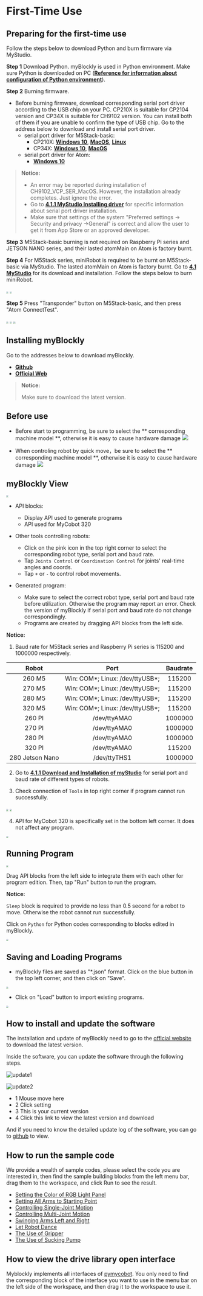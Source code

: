 # First-Time Use

## Preparing for the first-time use

Follow the steps below to download Python and burn firmware via MyStudio.

**Step 1** Download Python. myBlockly is used in Python environment. Make sure Python is downloaded on PC (**[Reference for information about configuration of Python environment](https://docs.elephantrobotics.com/docs/gitbook/7-ApplicationBasePython/7.1_download.html)**).

**Step 2** Burning firmware. 

* Before burning firmware, download corresponding serial port driver according to the USB chip on your PC. CP210X is suitable for CP2104 version and CP34X is suitable for CH9102 version. You can install both of them if you are unable to confirm the type of USB chip. Go to the address below to download and install serial port driver.
  * serial port driver for M5Stack-basic:
    * CP210X: **[Windows 10](https://download.elephantrobotics.com/software/drivers/CP210x_VCP_Windows.zip)**, **[MacOS](https://download.elephantrobotics.com/software/drivers/CP210x_VCP_MacOS.zip)**, **[Linux](https://download.elephantrobotics.com/software/drivers/CP210x_VCP_Linux.zip)**
    * CP34X: **[Windows 10](https://download.elephantrobotics.com/software/drivers/CH9102_VCP_SER_Windows.exe)**, **[MacOS](https://download.elephantrobotics.com/software/drivers/CH9102_VCP_MacOS.zip)**
  * serial port driver for Atom:
    * **[Windows 10](https://download.elephantrobotics.com/software/drivers/CDM21228_Setup.zip)**

> **Notice:**
>
> *  An error may be reported during installation of CH9102_VCP_SER_MacOS. However, the installation already completes. Just ignore the error.
> *  Go to **[4.1.1 MyStudio Installing driver](https://docs.elephantrobotics.com/docs/gitbook/4-BasicApplication/4.1-myStudio/4.1.1-myStudio_download_driverinstalled.html)** for specific information about serial port driver installation.
> *  Make sure that settings of the system \"Preferred settings -> Security and privacy ->General\" is correct and allow the user to get it from App Store or an approved developer.

**Step 3** M5Stack-basic burning is not required on Raspberry Pi series and JETSON NANO series, and their lasted atomMain on Atom is factory burnt.

**Step 4** For M5Stack series, miniRobot is required to be burnt on M5Stack-basic via MyStudio.  The lasted atomMain on Atom is factory burnt. Go to **[4.1 MyStudio](https://docs.elephantrobotics.com/docs/gitbook/4-BasicApplication/4.1-myStudio/)** for its download and installation. Follow the steps below to burn miniRobot.

<img src="../../resourse/5-ProgramingApplication-myblockly-uiflow-mind/image/myblockly/烧录固件1.jpg" style="zoom:33%;" />

<img src="../../resourse/5-ProgramingApplication-myblockly-uiflow-mind/image/myblockly/烧录固件2.jpg" style="zoom:33%;" />

**Step 5** Press "Transponder" button on M5Stack-basic, and then press "Atom ConnectTest".

<img src="../../resourse/5-ProgramingApplication-myblockly-uiflow-mind/image/myblockly/连接Atom1.jpg" style="zoom:33%;" />

<img src="../../resourse/5-ProgramingApplication-myblockly-uiflow-mind/image/myblockly/连接Atom2.jpg" style="zoom:33%;" />

<img src="../../resourse/5-ProgramingApplication-myblockly-uiflow-mind/image/myblockly/连接Atom3.jpg" style="zoom:33%;" />

## Installing myBlockly

Go to the addresses below to download myBlockly.

* **[Github](https://github.com/elephantrobotics/myblockly-package/releases)**
* **[Official Web](https://www.elephantrobotics.com/download/)**

> **Notice:**
>
> Make sure to download the latest version.


## Before use

- Before start to programming, be sure to select the ** corresponding machine model **, otherwise it is easy to cause hardware damage
![](../../resourse/5-ProgramingApplication-myblockly-uiflow-mind/image/before_use.png)

- When controling robot by quick move，be sure to select the ** corresponding machine model **, otherwise it is easy to cause hardware damage
![](../../resourse/5-ProgramingApplication-myblockly-uiflow-mind/image/before_use_1.png)


## myBlockly View

<img src="../../resourse/5-ProgramingApplication-myblockly-uiflow-mind/image/myblockly/myBlockly view1.jpg" style="zoom:33%;" />

* API blocks:

  * Display API used to generate programs
  * API used for MyCobot 320

* Other tools controlling robots:

  * Click on the pink icon in the top right corner to select the corresponding robot type, serial port and baud rate.
  * Tap `Joints Control`  or `Coordination Control` for joints' real-time angles and coords.
  * Tap `+` or `-` to control robot movements.

* Generated program:

  * Make sure to select the correct robot type, serial port and baud rate before utilization. Otherwise the program may report an error. Check the version of myBlockly if serial port and baud rate do not change correspondingly.
  * Programs are created by dragging API blocks from the left side.

**Notice:**

1. Baud rate for M5Stack series and Raspberry Pi series is 115200 and 1000000 respectively.


  | Robot | Port | Baudrate |
  |:---------:| :--------:|:--------:|
  |260 M5| Win: COM*; Linux: /dev/ttyUSB*;|115200|
  |270 M5| Win: COM*; Linux: /dev/ttyUSB*;|115200|
  |280 M5| Win: COM*; Linux: /dev/ttyUSB*;|115200|
  |320 M5| Win: COM*; Linux: /dev/ttyUSB*;|115200|
  |260 PI|  /dev/ttyAMA0|1000000|
  |270 PI|  /dev/ttyAMA0|1000000|
  |280 PI|  /dev/ttyAMA0|1000000|
  |320 PI|  /dev/ttyAMA0|115200|
  |280 Jetson Nano|  /dev/ttyTHS1|1000000|


2. Go to **[4.1.1 Download and Installation of myStudio](https://docs.elephantrobotics.com/docs/gitbook-en/4-BasicApplication/4.1-myStudio/4.1.1-myStudio_download_driverinstalled.html)** for serial port and baud rate of different types of robots.

3. Check connection of `Tools` in top right corner if program cannot run successfully.

  <img src="../../resourse/5-ProgramingApplication-myblockly-uiflow-mind/image/myblockly/tools 1.jpg" style="zoom:33%;" />

  <img src="../../resourse/5-ProgramingApplication-myblockly-uiflow-mind/image/myblockly/tools 2.jpg" style="zoom:33%;" />

4. API for MyCobot 320 is specifically set in the bottom left corner. It does not affect any program.

  <img src="../../resourse/5-ProgramingApplication-myblockly-uiflow-mind/image/myblockly/mycobot320 API.jpg" style="zoom:33%;" />



## Running Program

<img src="../../resourse/5-ProgramingApplication-myblockly-uiflow-mind/image/myblockly/running program.jpg" style="zoom:33%;" />

Drag API blocks from the left side to integrate them with each other for program edition. Then, tap "Run" button to run the program.

**Notice:**

`Sleep` block is required to provide no less than 0.5 second for a robot to move. Otherwise the robot cannot run successfully.

Click on `Python` for Python codes corresponding to blocks edited in myBlockly.

<img src="../../resourse/5-ProgramingApplication-myblockly-uiflow-mind/image/myblockly/myBlockly Python.jpg" style="zoom:33%;" />



## Saving and Loading Programs

* myBlockly files are saved as "*.json" format. Click on the blue button in the top left corner, and then click on "Save".

<img src="../../resourse/5-ProgramingApplication-myblockly-uiflow-mind/image/myblockly/save.jpg" style="zoom:33%;" />

* Click on "Load" button to import existing programs.

<img src="../../resourse/5-ProgramingApplication-myblockly-uiflow-mind/image/myblockly/load.jpg" style="zoom:33%;" />

## How to install and update the software

The installation and update of myBlockly need to go to the [official website](https://www.elephantrobotics.com/en/downloads/)  to download the latest version.

Inside the software, you can update the software through the following steps.

![update1](../../resourse/2-serialproduct/2.1-280/M5/2.1.1.4%E5%BC%80%E5%8F%91%E7%8E%AF%E5%A2%83%E4%B8%8E%E6%90%AD%E5%BB%BA/update1.png)

![update2](../../resourse/2-serialproduct/2.1-280/M5/2.1.1.4%E5%BC%80%E5%8F%91%E7%8E%AF%E5%A2%83%E4%B8%8E%E6%90%AD%E5%BB%BA/update2.png)

- 1 Mouse move here
- 2 Click setting
- 3 This is your current version
- 4 Click this link to view the latest version and download

And if you need to know the detailed update log of the software, you can go to [github](https://github.com/elephantrobotics/myblockly-package/releases) to view.

## How to run the sample code

We provide a wealth of sample codes, please select the code you are interested in, then find the sample building blocks from the left menu bar, drag them to the workspace, and click Run to see the result.

- [Setting the Color of RGB Light Panel](../../5-ProgramingApplication-myblockly-uiflow-mind/5.1-myBlockly/5.1.2Setting_the_Color_of_RGB_Light_Panel.md)
- [Setting All Arms to Starting Point](../../5-ProgramingApplication-myblockly-uiflow-mind/5.1-myBlockly/5.1.3Setting_All_Arms_to_Starting_Point.md)
- [Controlling Single-Joint Motion](../../5-ProgramingApplication-myblockly-uiflow-mind/5.1-myBlockly/5.1.4Controlling_Single-Joint_Motion.md)
- [Controlling Multi-Joint Motion](../../5-ProgramingApplication-myblockly-uiflow-mind/5.1-myBlockly/5.1.5Controlling_Multi-Joint_Motion.md)
- [Swinging Arms Left and Right](../../5-ProgramingApplication-myblockly-uiflow-mind/5.1-myBlockly/5.1.6Swinging_Arms_Left_and_Right.md)
- [Let Robot Dance](../../5-ProgramingApplication-myblockly-uiflow-mind/5.1-myBlockly/5.1.7Let_Robot_Dance.md)
- [The Use of Gripper](../../5-ProgramingApplication-myblockly-uiflow-mind/5.1-myBlockly/5.1.8The_Use_of_Gripper.md)
- [The Use of Sucking Pump](../../5-ProgramingApplication-myblockly-uiflow-mind/5.1-myBlockly/5.1.9The_Use_of_Sucking_Pump.md)

## How to view the drive library open interface

Myblockly implements all interfaces of [pymycobot](https://pypi.org/project/pymycobot/). You only need to find the corresponding block of the interface you want to use in the menu bar on the left side of the workspace, and then drag it to the workspace to use it.